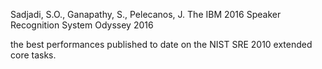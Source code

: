 Sadjadi, S.O., Ganapathy, S., Pelecanos, J.
The IBM 2016 Speaker Recognition System
Odyssey 2016

the best performances published to date on the NIST SRE 2010 extended core
tasks.
